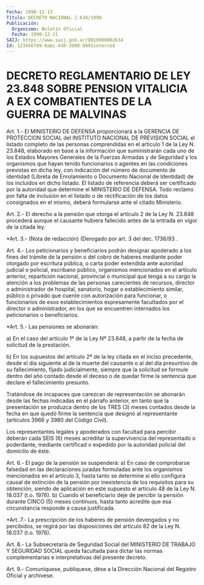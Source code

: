 ```yaml
---
Fecha: 1990-12-13
Título: DECRETO NACIONAL 2.634/1990
Publicación:
  Organismo: Boletín Oficial
  Fecha: 1990-12-21
SAIJ: https://www.saij.gob.ar/DN19900002634
Id: 123456789-0abc-436-2000-0991soterced
---
```

# DECRETO REGLAMENTARIO DE LEY 23.848 SOBRE PENSION VITALICIA A EX COMBATIENTES DE LA GUERRA DE MALVINAS

<a id="1"></a>
Art.  1.- El MINISTERIO DE DEFENSA proporcionará a la GERENCIA DE PROTECCION  SOCIAL del INSTITUTO NACIONAL DE PREVISION SOCIAL el listado completo  de  las personas comprendidas en el artículo 1 de la  Ley  N. 23.848,  elaborado   en  base  a  la  información  que suministrarán  cada  uno de los Estados  Mayores  Generales  de  la Fuerzas Armadas y de Seguridad  y  los  organismos que hayan tenido funcionarios o agentes en las condiciones  previstas  en dicha ley, con  indicación  del  número de documento de identidad (Libreta  de Enrolamiento o Documento  Nacional  de  Identidad) de los incluidos en dicho listado.  El listado de referencia deberá ser certificado  por  la  autoridad que determine el MINISTERIO DE DEFENSA.  Todo reclamo por falta de inclusión en el listado o de rectificación   de  los  datos  consignados  en  el  mismo,  deberá formularse ante el citado Ministerio.

<a id="2"></a>
Art. 2.- El derecho a la pensión que otorga el artículo 2 de la Ley  N. 23.848 procederá aunque el causante hubiera fallecido antes de la entrada en vigor de la citada ley.

<a id="3"></a>
*Art.  3.-  (Nota  de redacción) (Derogado por art. 3 del dec. 1736/93 .

<a id="4"></a>
Art.  4.-  Los  peticionarios  y beneficiarios podrán designar apoderado a los fines del trámite de  la  pensión  o  del  cobro de haberes  mediante  poder  otorgado  por  escritura pública, o carta poder  extendida  ante  autoridad  judicial o  policial,  escribano público,   organismos  mencionados  en  el    artículo    anterior, repartición  nacional, provincial o municipal que tenga a su cargo la  atención  a  los  problemas  de  las  personas  carecientes  de recursos, director o administrador  de hospital, sanatorio, hogar o establecimiento  similar,  público  o  privado    que   cuente  con autorización para funcionar, o funcionarios de esos establecimientos   expresamente  facultados  por  el  director    o administrador, en los que se encuentren internados los peticionarios o beneficiarios.

<a id="5"></a>
*Art. 5.- Las pensiones se abonarán:

a) En el caso del artículo 1º de la Ley Nº 23.848, a partir de la fecha de solicitud de la prestación.

b) En los supuestos del artículo 2º de la ley citada en el inciso precedente, desde el día siguiente al de la muerte del causante o al del día presuntivo de su fallecimiento, fijado judicialmente, siempre que la solicitud se formule dentro del año contado desde el deceso o de quedar firme la sentencia que declare el fallecimiento presunto.

Tratándose de incapaces que carezcan de representación se abonarán desde las fechas indicadas en el párrafo anterior, en tanto que la presentación se produzca dentro de los TRES (3) meses contados desde la fecha en que quedó firme la sentencia que designó al representante (artículos 3966 y 3980 del Código Civil).

Los representantes legales y apoderados con facultad para percibir deberán cada SEIS (6) meses acreditar la supervivencia del representado o poderdante, mediante certificad o expedido por la autoridad policial del domicilio de éste.

<a id="6"></a>
Art. 6.- El pago de la pensión se suspenderá:  a)  En  caso  de  comprobarse falsedad en las declaraciones juradas formuladas ante los  organismos mencionados en el artículo 3, hasta tanto se determine si  ello  configura  causal  de  extinción de la pensión  por  inexistencia  de  los  requisitos  para su obtención, siendo de aplicación en este supuesto el artículo  48  de la Ley N. 18.037 (t.o. 1976).  b)  Cuando  el  beneficiario  deje  de  percibir la pensión durante CINCO (5) meses continuos, hasta tanto acredite que esa circunstancia responde a causa justificada.

<a id="7"></a>
*Art. 7.- La prescripción de los haberes de pensión devengados y no percibidos,  se  regirá por las disposiciones del artículo 82 de la Ley N. 18.037 (t.o. 1976).

<a id="8"></a>
Art. 8.- La Subsecretaría de Seguridad Social del MINISTERIO DE TRABAJO  Y  SEGURIDAD SOCIAL queda facultada para dictar las normas complementarias e interpretativas del presente decreto.

<a id="9"></a>
Art. 9.- Comuníquese, publíquese, dése a la Dirección Nacional del Registro Oficial y archívese.